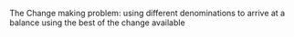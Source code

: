 The Change making problem: using different denominations to arrive at a balance using the best of the change available

